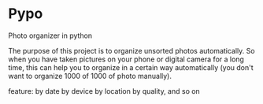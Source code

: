 Pypo
====

Photo organizer in python

The purpose of this project is to organize unsorted photos automatically. So when you have taken pictures on your phone or digital camera for a long time, this can help you to organize in a certain way automatically (you don't want to organize 1000 of 1000 of photo manually).

feature:
	by date
	by device
	by location
	by quality, and so on


